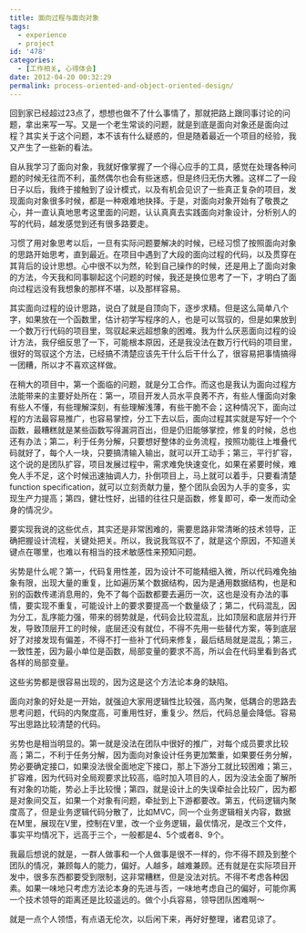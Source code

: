 ```yaml
---
title: 面向过程与面向对象
tags:
  - experience
  - project
id: '478'
categories:
  - [工作相关, 心得体会]
date: 2012-04-20 00:32:29
permalink: process-oriented-and-object-oriented-design/
---
```


回到家已经超过23点了，想想也做不了什么事情了，那就把路上跟同事讨论的问题，拿出来写一写。又是一个老生常谈的问题，就是到底是面向对象还是面向过程？其实关于这个问题，本不该有什么疑惑的，但是随着最近一个项目的经验，我又产生了一些新的看法。
<!-- more -->
自从我学习了面向对象，我就好像掌握了一个得心应手的工具，感觉在处理各种问题的时候无往而不利，虽然偶尔也会有些迷惑，但是终归无伤大雅。这样二了一段日子以后，我终于接触到了设计模式，以及有机会见识了一些真正复杂的项目，发现面向对象很多时候，都是一种艰难地抉择。于是，对面向对象开始有了敬畏之心，并一直认真地思考这里面的问题，认认真真去实践面向对象设计，分析别人的写的代码，越发感觉到还有很多路要走。

习惯了用对象思考以后，一旦有实际问题要解决的时候，已经习惯了按照面向对象的思路开始思考，直到最近。在项目中遇到了大段的面向过程的代码，以及贯穿在其背后的设计思想。心中很不以为然，轮到自己操作的时候，还是用上了面向对象的方法，今天我和同事聊起这个问题的时候，我还是换位思考了一下，才明白了面向过程远没有我想象的那样不堪，以及那样容易。

其实面向过程的设计思路，说白了就是自顶向下，逐步求精。但是这么简单八个字，如果放在一个函数里，估计初学写程序的人，也是可以驾驭的，但是如果放到一个数万行代码的项目里，驾驭起来远超想象的困难。我为什么厌恶面向过程的设计方法，我仔细反思了一下，可能根本原因，还是我没法在数万行代码的项目里，很好的驾驭这个方法，已经搞不清楚应该先干什么后干什么了，很容易把事情搞得一团糟，所以才不喜欢这样做。

在稍大的项目中，第一个面临的问题，就是分工合作。而这也是我认为面向过程方法能带来的主要好处所在：第一，项目开发人员水平良莠不齐，有些人懂面向对象有些人不懂，有些理解深刻，有些理解浅薄，有些干脆不会；这种情况下，面向过程的方法最容易推广，也容易掌控，分工下去以后，面向过程其实就是写好一个个函数，最糟糕就是某些函数写得漏洞百出，但是仍旧能够掌控，修复的时候，总也还有办法；第二，利于任务分解，只要想好整体的业务流程，按照功能往上堆叠代码就好了，每个人一块，只要搞清输入输出，就可以开工动手；第三，平行扩容，这个说的是团队扩容，项目发展过程中，需求难免快速变化，如果在紧要时候，难免人手不足，这个时候迅速抽调人力，扑倒项目上，马上就可以着手，只要看清楚function specification，就可以立刻贡献力量，整个团队会因为人手的变多，实现生产力提高；第四，健壮性好，出错的往往只是函数，修复即可，牵一发而动全身的情况少。

要实现我说的这些优点，其实还是非常困难的，需要思路非常清晰的技术领导，正确把握设计流程，关键处把关。所以，我说我驾驭不了，就是这个原因，不知道关键点在哪里，也难以有相当的技术敏感性来预知问题。

劣势是什么呢？第一，代码复用性差，因为设计不可能精细入微，所以代码难免抽象有限，出现大量的重复，比如遍历某个数据结构，因为是通用数据结构，也是和别的函数传递消息用的，免不了每个函数都要去遍历一次，这也是没有办法的事情，要实现不重复，可能设计上的要求要提高一个数量级了；第二，代码混乱，因为分工，乱序能力强，带来的弱势就是，代码会比较混乱，比如顶层和底层并行开发，导致顶层开工的时候，底层还没有就位，不得不先用一些替代方案，等到底层好了对接发现有偏差，不得不打一些补丁代码来修复，最后结局就是混乱；第三，一致性差，因为最小单位是函数，局部变量的要求不高，所以会在代码里看到各式各样的局部变量。

这些劣势都是很容易出现的，因为这是这个方法论本身的缺陷。

面向对象的好处是一开始，就强迫大家用逻辑性比较强，高内聚，低耦合的思路去思考问题，代码的内聚度高，可重用性好，重复少。然后，代码总量会降低。容易写出思路比较清楚的代码。

劣势也是相当明显的。第一就是没法在团队中很好的推广，对每个成员要求比较高；第二，不利于任务分解，因为面向对象设计任务更加繁重，如果要任务分解，势必要确定接口，如果没法很全面地定下接口，那上下游分工就比较困难；第三，扩容难，因为代码对全局观要求比较高，临时加入项目的人，因为没法全面了解所有对象的功能，势必上手比较慢；第四，就是设计上的失误牵扯会比较广，因为都是对象间交互，如果一个对象有问题，牵扯到上下游都要改。第五，代码逻辑内聚度高了，但是业务逻辑代码分散了，比如MVC，同一个业务逻辑相关内容，数据在M里，展现在V里，控制在V里，改一个业务逻辑，最优情况，是改三个文件，事实平均情况下，远高于三个，一般都是4、5个或者8、9个。

我最后想说的就是，一群人做事和一个人做事是很不一样的，你不得不顾及到整个团队的情况，兼顾每人的能力，偏好。人越多，越难兼顾。还有就是在实际项目开发中，很多东西都要受到限制，这非常糟糕，但是没法对抗。不得不考虑各种因素。如果一味地只考虑方法论本身的先进与否，一味地考虑自己的偏好，可能你离一个技术领导的距离还是比较遥远的。做个小兵容易，领导团队困难啊～

就是一点个人领悟，有点语无伦次，以后闲下来，再好好整理，诸君见谅了。